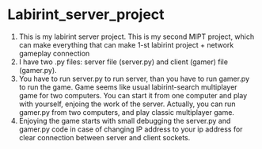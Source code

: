 # Labirint_server_project
1) This is my labirint server project. This is my second MIPT project, which can make everything that can make 1-st labirint project + network gameplay connection
2) I have two .py files: server file (server.py) and client (gamer) file (gamer.py).
3) You have to run server.py to run server, than you have to run gamer.py to run the game. Game seems like usual labirint-search multiplayer game for two computers. You can start it from one computer and play with yourself, enjoing the work of the server. Actually, you can run  gamer.py from two computers, and play classic multiplayer game.
4) Enjoying the game starts with small debugging the server.py and gamer.py code in case of changing IP address to your ip address for clear connection between server and client sockets.

